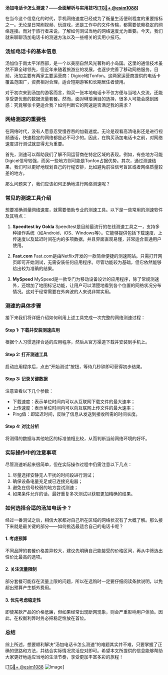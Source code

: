 **汤加电话卡怎么测速？——全面解析与实用技巧[[TG💪+ @esim1088](https://t.me/s/esim1088)]**

在当今这个信息化的时代，手机网络速度已经成为了衡量生活便利程度的重要指标之一。无论是日常刷视频、玩游戏，还是工作中的文件传输，都需要依赖稳定的网络连接。而对于旅行者来说，了解如何测试当地的网络速度尤为重要。今天，我们就来聊聊汤加电话卡的测速方法以及一些相关的实用小技巧。

### 汤加电话卡的基本信息

汤加位于南太平洋西部，是一个以美丽自然风光著称的小岛国。这里的通信技术虽然不算全球领先，但近年来随着旅游业的发展，也逐步完善了移动网络服务。目前，汤加主要有两家主要运营商：Digicel和Tonfon。这两家运营商提供的电话卡覆盖范围广，资费相对合理，适合短期游客和长期居住者使用。

对于初次来到汤加的游客而言，购买一张本地电话卡不仅方便与当地人交流，还能享受更优惠的数据流量套餐。然而，面对琳琅满目的选择，很多人可能会感到困惑：究竟哪张卡更适合我？如何判断它的网速是否满足我的需求？

### 网络测速的重要性

在网络时代，没有人愿意忍受慢吞吞的加载速度。无论是观看高清电影还是进行视频通话，快速稳定的网络都是必不可少的。因此，在购买汤加电话卡之前，对网络速度进行测试就显得尤为重要。

首先，测速可以帮助我们了解不同运营商在特定区域的表现。例如，有些地方可能Digicel信号较强，而另一些地方则可能是Tonfon占据优势。其次，通过测速结果，我们可以更好地规划自己的行程安排，比如避免前往信号盲区或者网络质量较差的地方。

那么问题来了，我们应该如何正确地进行网络测速呢？

### 常见的测速工具介绍

想要准确测量网络速度，就需要借助专业的测速工具。以下是一些常用的测速软件及其特点：

1. **Speedtest by Ookla**
   Speedtest是目前最流行的在线测速工具之一，支持多种操作系统（如Android、iOS、Windows等）。它能够提供包括下载速度、上传速度以及延迟时间在内的多项数据，并且界面直观易懂，非常适合普通用户使用。

2. **Fast.com**
   Fast.com是由Netflix开发的一款简单便捷的测速网站。只需打开网页即可开始测试，无需安装任何应用程序。尽管功能较为基础，但它依然能够给出较为准确的结果。

3. **MySpeed**
   MySpeed是一款专门为移动设备设计的应用程序，除了常规测速外，还增加了地图标记功能，让用户可以清楚地看到各个位置的网络状况分布情况。这对于经常需要在外奔波的人来说非常实用。

### 测速的具体步骤

接下来我们将详细介绍如何利用上述工具完成一次完整的网络测速过程：

#### Step 1: 下载并安装测速应用
根据个人习惯选择合适的应用程序，然后从官方渠道下载并安装到手机上。

#### Step 2: 打开测速工具
启动应用程序后，点击“开始测试”按钮，等待几秒钟即可获得初步结果。

#### Step 3: 记录关键数据
注意查看以下几个参数：
- 下载速度：表示单位时间内可以从互联网下载文件的最大速率；
- 上传速度：表示单位时间内可以向互联网上传文件的最大速率；
- Ping值：即延迟时间，反映了信息从发送到接收所需的时间长度。

#### Step 4: 对比分析
将测得的数据与其他地区的标准值相比较，从而判断当前网络环境的好坏。

### 实际操作中的注意事项

尽管测速听起来很简单，但在实际操作过程中仍需注意以下几点：
1. 尽量选择安静无人干扰的时间段进行测试；
2. 确保设备电量充足或已连接充电器；
3. 避免在信号较弱的地方尝试测速；
4. 如果条件允许的话，最好重复多次测试以获取更加精确的结果。

### 如何选择合适的汤加电话卡？

经过一番测试之后，相信大家都对自己所在区域的网络状况有了大概了解。那么接下来就是最关键的部分——如何挑选最适合自己的电话卡呢？

#### 1. 考虑预算
不同品牌的套餐价格差异较大，建议先明确自己能接受的价格区间，再从中筛选出性价比最高的选项。

#### 2. 关注流量限制
部分套餐可能存在流量上限的问题，所以在选购时一定要仔细阅读条款说明，以免超出预算产生额外费用。

#### 3. 优先考虑稳定性
即使某款产品的价格低廉，但如果经常出现断网现象，则会严重影响用户体验。因此，在权衡利弊时务必把稳定性放在首位。

### 总结

综上所述，想要顺利解决“汤加电话卡怎么测速”的难题其实并不难，只要掌握了正确的思路和方法，并结合实际情况灵活应对即可。希望本文所提供的信息能够帮助大家更好地适应当地的生活节奏，享受更加丰富多彩的旅程！

[[TG💪+ @esim1088](https://t.me/s/esim1088) ![Image](https://i.postimg.cc/4NQfJmqS/Snipaste-2025-05-13-00-14-12.png)]